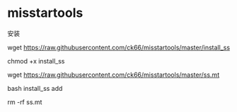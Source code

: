# misstartools
安装

wget https://raw.githubusercontent.com/ck66/misstartools/master/install_ss

chmod +x install_ss

wget https://raw.githubusercontent.com/ck66/misstartools/master/ss.mt

bash install_ss add

rm -rf ss.mt
